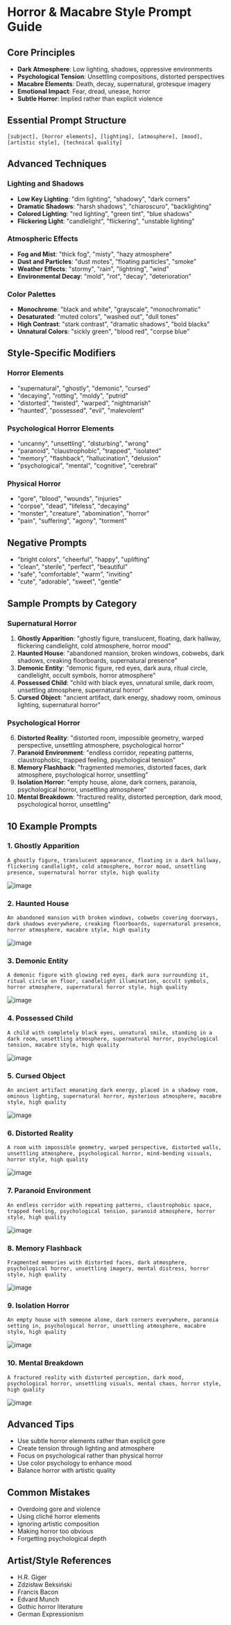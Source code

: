 # Horror & Macabre Style Prompt Guide

## Core Principles

- **Dark Atmosphere**: Low lighting, shadows, oppressive environments
- **Psychological Tension**: Unsettling compositions, distorted perspectives
- **Macabre Elements**: Death, decay, supernatural, grotesque imagery
- **Emotional Impact**: Fear, dread, unease, horror
- **Subtle Horror**: Implied rather than explicit violence

## Essential Prompt Structure

```text
[subject], [horror elements], [lighting], [atmosphere], [mood], [artistic style], [technical quality]
```

## Advanced Techniques

### Lighting and Shadows

- **Low Key Lighting**: "dim lighting", "shadowy", "dark corners"
- **Dramatic Shadows**: "harsh shadows", "chiaroscuro", "backlighting"
- **Colored Lighting**: "red lighting", "green tint", "blue shadows"
- **Flickering Light**: "candlelight", "flickering", "unstable lighting"

### Atmospheric Effects

- **Fog and Mist**: "thick fog", "misty", "hazy atmosphere"
- **Dust and Particles**: "dust motes", "floating particles", "smoke"
- **Weather Effects**: "stormy", "rain", "lightning", "wind"
- **Environmental Decay**: "mold", "rot", "decay", "deterioration"

### Color Palettes

- **Monochrome**: "black and white", "grayscale", "monochromatic"
- **Desaturated**: "muted colors", "washed out", "dull tones"
- **High Contrast**: "stark contrast", "dramatic shadows", "bold blacks"
- **Unnatural Colors**: "sickly green", "blood red", "corpse blue"

## Style-Specific Modifiers

### Horror Elements

- "supernatural", "ghostly", "demonic", "cursed"
- "decaying", "rotting", "moldy", "putrid"
- "distorted", "twisted", "warped", "nightmarish"
- "haunted", "possessed", "evil", "malevolent"

### Psychological Horror Elements

- "uncanny", "unsettling", "disturbing", "wrong"
- "paranoid", "claustrophobic", "trapped", "isolated"
- "memory", "flashback", "hallucination", "delusion"
- "psychological", "mental", "cognitive", "cerebral"

### Physical Horror

- "gore", "blood", "wounds", "injuries"
- "corpse", "dead", "lifeless", "decaying"
- "monster", "creature", "abomination", "horror"
- "pain", "suffering", "agony", "torment"

## Negative Prompts

- "bright colors", "cheerful", "happy", "uplifting"
- "clean", "sterile", "perfect", "beautiful"
- "safe", "comfortable", "warm", "inviting"
- "cute", "adorable", "sweet", "gentle"

## Sample Prompts by Category

### Supernatural Horror

1. **Ghostly Apparition**: "ghostly figure, translucent, floating, dark hallway, flickering candlelight, cold atmosphere, horror mood"
2. **Haunted House**: "abandoned mansion, broken windows, cobwebs, dark shadows, creaking floorboards, supernatural presence"
3. **Demonic Entity**: "demonic figure, red eyes, dark aura, ritual circle, candlelight, occult symbols, horror atmosphere"
4. **Possessed Child**: "child with black eyes, unnatural smile, dark room, unsettling atmosphere, supernatural horror"
5. **Cursed Object**: "ancient artifact, dark energy, shadowy room, ominous lighting, supernatural horror"

### Psychological Horror

6. **Distorted Reality**: "distorted room, impossible geometry, warped perspective, unsettling atmosphere, psychological horror"
7. **Paranoid Environment**: "endless corridor, repeating patterns, claustrophobic, trapped feeling, psychological tension"
8. **Memory Flashback**: "fragmented memories, distorted faces, dark atmosphere, psychological horror, unsettling"
9. **Isolation Horror**: "empty house, alone, dark corners, paranoia, psychological horror, unsettling atmosphere"
10. **Mental Breakdown**: "fractured reality, distorted perception, dark mood, psychological horror, unsettling"

## 10 Example Prompts

### 1. Ghostly Apparition

```text
A ghostly figure, translucent appearance, floating in a dark hallway, flickering candlelight, cold atmosphere, horror mood, unsettling presence, supernatural horror style, high quality
```

![image](assets/ghostly_apparition.png)

### 2. Haunted House

```text
An abandoned mansion with broken windows, cobwebs covering doorways, dark shadows everywhere, creaking floorboards, supernatural presence, horror atmosphere, macabre style, high quality
```

![image](assets/haunted_house.png)

### 3. Demonic Entity

```text
A demonic figure with glowing red eyes, dark aura surrounding it, ritual circle on floor, candlelight illumination, occult symbols, horror atmosphere, supernatural horror style, high quality
```

![image](assets/demonic_entity.png)

### 4. Possessed Child

```text
A child with completely black eyes, unnatural smile, standing in a dark room, unsettling atmosphere, supernatural horror, psychological tension, macabre style, high quality
```

![image](assets/possessed_child.png)

### 5. Cursed Object

```text
An ancient artifact emanating dark energy, placed in a shadowy room, ominous lighting, supernatural horror, mysterious atmosphere, macabre style, high quality
```

![image](assets/cursed_object.png)

### 6. Distorted Reality

```text
A room with impossible geometry, warped perspective, distorted walls, unsettling atmosphere, psychological horror, mind-bending visuals, horror style, high quality
```

![image](assets/distorted_reality.png)

### 7. Paranoid Environment

```text
An endless corridor with repeating patterns, claustrophobic space, trapped feeling, psychological tension, paranoid atmosphere, horror style, high quality
```

![image](assets/paranoid_environment.png)

### 8. Memory Flashback

```text
Fragmented memories with distorted faces, dark atmosphere, psychological horror, unsettling imagery, mental distress, horror style, high quality
```

![image](assets/memory_flashback.png)

### 9. Isolation Horror

```text
An empty house with someone alone, dark corners everywhere, paranoia setting in, psychological horror, unsettling atmosphere, macabre style, high quality
```

![image](assets/isolation_horror.png)

### 10. Mental Breakdown

```text
A fractured reality with distorted perception, dark mood, psychological horror, unsettling visuals, mental chaos, horror style, high quality
```

![image](assets/mental_breakdown.png)

## Advanced Tips

- Use subtle horror elements rather than explicit gore
- Create tension through lighting and atmosphere
- Focus on psychological rather than physical horror
- Use color psychology to enhance mood
- Balance horror with artistic quality

## Common Mistakes

- Overdoing gore and violence
- Using cliché horror elements
- Ignoring artistic composition
- Making horror too obvious
- Forgetting psychological depth

## Artist/Style References

- H.R. Giger
- Zdzisław Beksiński
- Francis Bacon
- Edvard Munch
- Gothic horror literature
- German Expressionism
